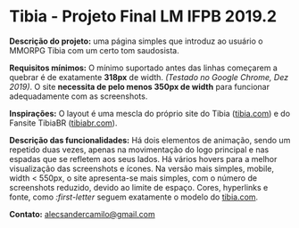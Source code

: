 # Tibia - Projeto Final LM IFPB 2019.2

**Descrição do projeto:** uma página simples que introduz ao usuário o MMORPG Tibia com um certo tom saudosista.

**Requisitos mínimos:** O mínimo suportado antes das linhas começarem a quebrar é de exatamente **318px** de width. <i>(Testado no Google Chrome, Dez 2019)</i>. O site **necessita de pelo menos 350px de width** para funcionar adequadamente com as screenshots.

**Inspirações:** O layout é uma mescla do próprio site do Tibia ([tibia.com](tibia.com)) e do Fansite TibiaBR ([tibiabr.com](TibiaBR.com)).

**Descrição das funcionalidades:** Há dois elementos de animação, sendo um repetido duas vezes, apenas na movimentação do logo principal e nas espadas que se refletem aos seus lados. Há vários hovers para a melhor visualização das screenshots e ícones. Na versão mais simples, mobile, width < 550px, o site apresenta-se mais simples, com o número de screenshots reduzido, devido ao limite de espaço. Cores, hyperlinks e fonte, como <i>:first-letter</i> seguem exatamente o modelo do [tibia.com](tibia.com). 

**Contato:** alecsandercamilo@gmail.com
